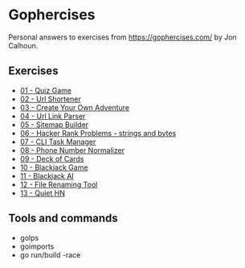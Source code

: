 # Gophercises

Personal answers to exercises from https://gophercises.com/ by Jon Calhoun.

## Exercises

- [01 - Quiz Game](./01_quiz/README.md)
- [02 - Url Shortener](./02_urlshort/README.md)
- [03 - Create Your Own Adventure](./03_cyoa/README.md)
- [04 - Url Link Parser](./04_link/README.md)
- [05 - Sitemap Builder](./05_sitemap/README.md)
- [06 - Hacker Rank Problems - strings and bytes](./06_hr1/README.md)
- [07 - CLI Task Manager](./07_task/README.md)
- [08 - Phone Number Normalizer](./08_phone/README.md)
- [09 - Deck of Cards](./09_deck/README.md)
- [10 - Blackjack Game](./10_blackjack/README.md)
- [11 - Blackjack AI](./11_blackjack_ai/README.md)
- [12 - File Renaming Tool](./12_renamer/README.md)
- [13 - Quiet HN](./13_quiet_hn/README.md)


## Tools and commands
 - golps
 - goimports
 - go run/build -race
